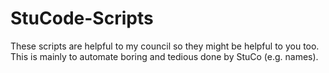 # StuCode-Scripts
These scripts are helpful to my council so they might be helpful to you too. This is mainly to automate boring and tedious done by StuCo (e.g. names).
